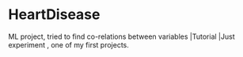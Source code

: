 # HeartDisease
ML project, tried to find co-relations between variables |Tutorial |Just experiment , one of my first projects.
